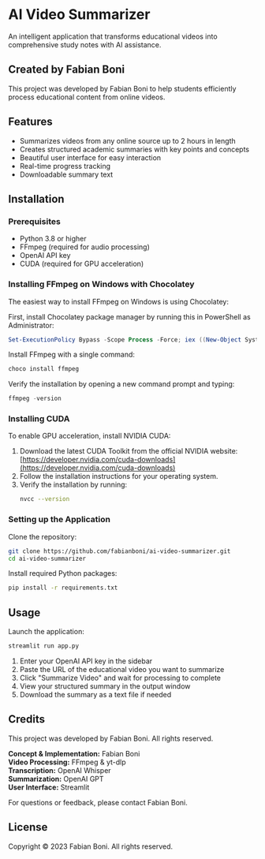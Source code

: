 # AI Video Summarizer

An intelligent application that transforms educational videos into comprehensive study notes with AI assistance.

## Created by Fabian Boni

This project was developed by Fabian Boni to help students efficiently process educational content from online videos.

## Features
- Summarizes videos from any online source up to 2 hours in length
- Creates structured academic summaries with key points and concepts
- Beautiful user interface for easy interaction
- Real-time progress tracking
- Downloadable summary text

## Installation

### Prerequisites
- Python 3.8 or higher
- FFmpeg (required for audio processing)
- OpenAI API key
- CUDA (required for GPU acceleration)

### Installing FFmpeg on Windows with Chocolatey
The easiest way to install FFmpeg on Windows is using Chocolatey:

First, install Chocolatey package manager by running this in PowerShell as Administrator:
```powershell
Set-ExecutionPolicy Bypass -Scope Process -Force; iex ((New-Object System.Net.WebClient).DownloadString('https://chocolatey.org/install.ps1'))
```

Install FFmpeg with a single command:
```powershell
choco install ffmpeg
```

Verify the installation by opening a new command prompt and typing:
```powershell
ffmpeg -version
```

### Installing CUDA
To enable GPU acceleration, install NVIDIA CUDA:

1. Download the latest CUDA Toolkit from the official NVIDIA website:  
   [https://developer.nvidia.com/cuda-downloads](https://developer.nvidia.com/cuda-downloads)
2. Follow the installation instructions for your operating system.
3. Verify the installation by running:
   ```bash
   nvcc --version
   ```

### Setting up the Application
Clone the repository:
```bash
git clone https://github.com/fabianboni/ai-video-summarizer.git
cd ai-video-summarizer
```

Install required Python packages:
```bash
pip install -r requirements.txt
```

## Usage
Launch the application:
```bash
streamlit run app.py
```

1. Enter your OpenAI API key in the sidebar
2. Paste the URL of the educational video you want to summarize
3. Click "Summarize Video" and wait for processing to complete
4. View your structured summary in the output window
5. Download the summary as a text file if needed

## Credits
This project was developed by Fabian Boni. All rights reserved.

**Concept & Implementation:** Fabian Boni  
**Video Processing:** FFmpeg & yt-dlp  
**Transcription:** OpenAI Whisper  
**Summarization:** OpenAI GPT  
**User Interface:** Streamlit  

For questions or feedback, please contact Fabian Boni.

## License
Copyright © 2023 Fabian Boni. All rights reserved.